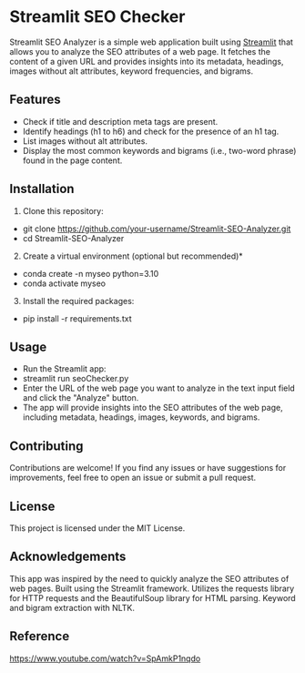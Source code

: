 # Streamlit SEO Checker

Streamlit SEO Analyzer is a simple web application built using [Streamlit](https://streamlit.io/) that allows you to analyze the SEO attributes of a web page. It fetches the content of a given URL and provides insights into its metadata, headings, images without alt attributes, keyword frequencies, and bigrams.

## Features

- Check if title and description meta tags are present.
- Identify headings (h1 to h6) and check for the presence of an h1 tag.
- List images without alt attributes.
- Display the most common keywords and bigrams (i.e., two-word phrase) found in the page content.

## Installation

1. Clone this repository:

- git clone https://github.com/your-username/Streamlit-SEO-Analyzer.git
- cd Streamlit-SEO-Analyzer

2. Create a virtual environment (optional but recommended)*
- conda create -n myseo python=3.10
- conda activate myseo

3. Install the required packages:
- pip install -r requirements.txt

## Usage
- Run the Streamlit app:
- streamlit run seoChecker.py
- Enter the URL of the web page you want to analyze in the text input field and click the "Analyze" button.
- The app will provide insights into the SEO attributes of the web page, including metadata, headings, images, keywords, and bigrams.


## Contributing
Contributions are welcome! If you find any issues or have suggestions for improvements, feel free to open an issue or submit a pull request.


## License
This project is licensed under the MIT License.


## Acknowledgements
This app was inspired by the need to quickly analyze the SEO attributes of web pages.
Built using the Streamlit framework.
Utilizes the requests library for HTTP requests and the BeautifulSoup library for HTML parsing.
Keyword and bigram extraction with NLTK.

## Reference
https://www.youtube.com/watch?v=SpAmkP1nqdo

